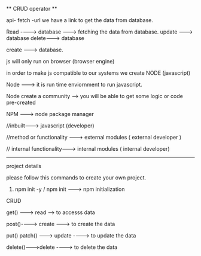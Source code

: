 ** CRUD operator **

api- fetch -url
we have a link to get the data from database.

Read ----> database ---> fetching the data from database.
update ---> database
delete---> database

create ---> database.

js will only run on browser (browser engine)

in order to make js compatible to our systems we create NODE (javascript)

Node ---> it is run time enviornment to run javascript.

Node create a community --> you will be able to get some logic or code pre-created

NPM ---> node package manager

//inbuilt---> javascript (developer)

//method or functionality ---> external modules ( external developer )

// internal functionality---> internal modules ( internal developer)

---

project details

please follow this commands to create your own project.

1. npm init -y / npm init ---> npm initialization

CRUD

get() ---> read --> to accesss data

post()----> create ---> to create the data

put()
patch() ---> update ----> to update the data

delete()--->delete ----> to delete the data
